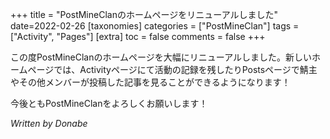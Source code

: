 +++
title = "PostMineClanのホームページをリニューアルしました"
date=2022-02-26
[taxonomies]
categories = ["PostMineClan"]
tags = ["Activity", "Pages"]
[extra]
toc = false
comments = false
+++

この度PostMineClanのホームページを大幅にリニューアルしました。新しいホームページでは、Activityページにて活動の記録を残したりPostsページで鯖主やその他メンバーが投稿した記事を見ることができるようになります！


今後ともPostMineClanをよろしくお願いします！


_Written by Donabe_
